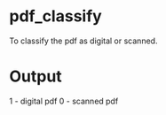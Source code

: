 # pdf_classify
To classify the pdf as digital or scanned.

# Output
1 - digital pdf
0 - scanned pdf
